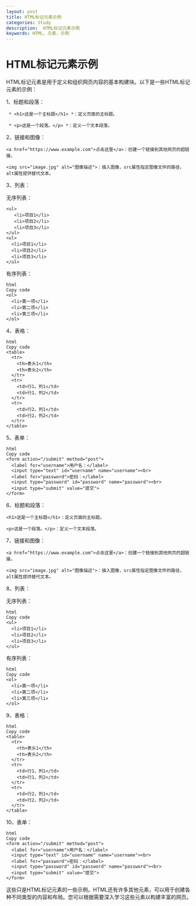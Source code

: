 ```yaml
---
layout: post
title: HTML标记元素示例
categories: Study
description:  HTML标记元素示例
keywords: HTML，元素，示例
---
```


# HTML标记元素示例

HTML标记元素是用于定义和组织网页内容的基本构建块。以下是一些HTML标记元素的示例：

1、标题和段落：

 ` * <h1>这是一个主标题</h1> *：定义页面的主标题。` 
 
 ` * <p>这是一个段落。</p> *：定义一个文本段落。` 

2、链接和图像：

`<a href="https://www.example.com">点击这里</a>：创建一个链接到其他网页的超链接。`

`<img src="image.jpg" alt="图像描述">：插入图像，src属性指定图像文件的路径，alt属性提供替代文本。`

3、列表：

无序列表：

```
<ul>
   <li>项目1</li>
   <li>项目2</li>
   <li>项目3</li>
</ul>
<ul>
  <li>项目1</li>
  <li>项目2</li>
  <li>项目3</li>
</ul>
```

有序列表：

```
html
Copy code
<ol>
  <li>第一项</li>
  <li>第二项</li>
  <li>第三项</li>
</ol>
```

4、表格：

```
html
Copy code
<table>
  <tr>
    <th>表头1</th>
    <th>表头2</th>
  </tr>
  <tr>
    <td>行1，列1</td>
    <td>行1，列2</td>
  </tr>
  <tr>
    <td>行2，列1</td>
    <td>行2，列2</td>
  </tr>
</table>
```

5、表单：

```
html
Copy code
<form action="/submit" method="post">
  <label for="username">用户名：</label>
  <input type="text" id="username" name="username"><br>
  <label for="password">密码：</label>
  <input type="password" id="password" name="password"><br>
  <input type="submit" value="提交">
</form>
```

6、标题和段落：

`<h1>这是一个主标题</h1>：定义页面的主标题。`

`<p>这是一个段落。</p>：定义一个文本段落。`

7、链接和图像：

`<a href="https://www.example.com">点击这里</a>：创建一个链接到其他网页的超链接。`

`<img src="image.jpg" alt="图像描述">：插入图像，src属性指定图像文件的路径，alt属性提供替代文本。`

8、列表：

无序列表：

```
html
Copy code
<ul>
  <li>项目1</li>
  <li>项目2</li>
  <li>项目3</li>
</ul>
```

有序列表：

```
html
Copy code
<ol>
  <li>第一项</li>
  <li>第二项</li>
  <li>第三项</li>
</ol>
```

9、表格：

```
html
Copy code
<table>
  <tr>
    <th>表头1</th>
    <th>表头2</th>
  </tr>
  <tr>
    <td>行1，列1</td>
    <td>行1，列2</td>
  </tr>
  <tr>
    <td>行2，列1</td>
    <td>行2，列2</td>
  </tr>
</table>
```

10、表单：

```
html
Copy code
<form action="/submit" method="post">
  <label for="username">用户名：</label>
  <input type="text" id="username" name="username"><br>
  <label for="password">密码：</label>
  <input type="password" id="password" name="password"><br>
  <input type="submit" value="提交">
</form>
```

这些只是HTML标记元素的一些示例。HTML还有许多其他元素，可以用于创建各种不同类型的内容和布局。您可以根据需要深入学习这些元素以构建丰富的网页。


